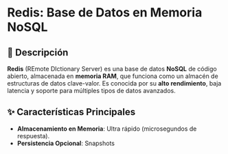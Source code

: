 # Redis: Base de Datos en Memoria NoSQL

## 📌 Descripción  
**Redis** (REmote DIctionary Server) es una base de datos **NoSQL** de código abierto, almacenada en **memoria RAM**, que funciona como un almacén de estructuras de datos clave-valor. Es conocida por su **alto rendimiento**, baja latencia y soporte para múltiples tipos de datos avanzados.

## ✨ Características Principales  
- **Almacenamiento en Memoria**: Ultra rápido (microsegundos de respuesta).  
- **Persistencia Opcional**: Snapshots